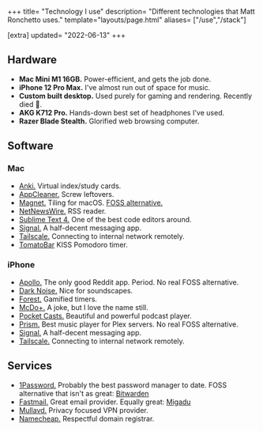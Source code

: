 +++
title= "Technology I use"
description= "Different technologies that Matt Ronchetto uses."
template="layouts/page.html"
aliases= ["/use","/stack"]

[extra]
updated= "2022-06-13"
+++

## Hardware
- **Mac Mini M1 16GB.** Power-efficient, and gets the job done.
- **iPhone 12 Pro Max.** I've almost run out of space for music.
- **Custom built desktop.** Used purely for gaming and rendering. Recently died 🙁.
- **AKG K712 Pro.** Hands-down best set of headphones I've used.
- **Razer Blade Stealth.** Glorified web browsing computer.

## Software
### Mac
- [Anki.](https://apps.ankiweb.net) Virtual index/study cards.
- [AppCleaner.](https://freemacsoft.net/appcleaner/) Screw leftovers.
- [Magnet.](https://apps.apple.com/fr/app/magnet/id441258766) Tiling for macOS. [FOSS alternative.](https://github.com/rxhanson/Rectangle)
- [NetNewsWire.](https://netnewswire.com/) RSS reader.
- [Sublime Text 4.](https://www.sublimetext.com/) One of the best code editors around.
- [Signal.](https://signal.org/fr/) A half-decent messaging app.
- [Tailscale.](https://tailscale.com) Connecting to internal network remotely.
- [TomatoBar](https://github.com/ivoronin/TomatoBar) KISS Pomodoro timer. 

### iPhone
- [Apollo.](https://apolloapp.io/) The only good Reddit app. Period. No real FOSS alternative.
- [Dark Noise.](https://darknoise.app) Nice for soundscapes.  
- [Forest.](https://forestapp.cc/) Gamified timers.
- [McDo+.](https://mcdonalds.fr/) A joke, but I love the name still.
- [Pocket Casts.](https://pocketcasts.com) Beautiful and powerful podcast player.
- [Prism.](https://prism-music.app/) Best music player for Plex servers. No real FOSS alternative.
- [Signal.](https://signal.org) A half-decent messaging app.
- [Tailscale.](https://tailscale.com) Connecting to internal network remotely.

## Services
- [1Password.](https://1password.com) Probably the best password manager to date. FOSS alternative that isn't as great: [Bitwarden](https://bitwarden.com)
- [Fastmail.](https://www.fastmail.com/) Great email provider. Equally great: [Migadu](https://www.migadu.com/)
- [Mullavd.](https://mullvad.net/fr/) Privacy focused VPN provider.
- [Namecheap.](https://www.namecheap.com) Respectful domain registrar.
